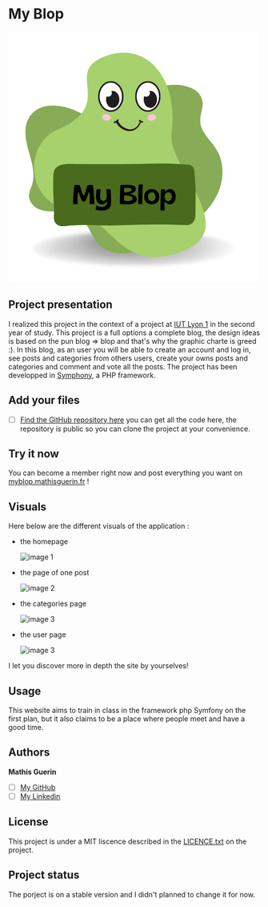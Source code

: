 # My Blop

![image](./repo-ressources/MyBlop.png "logo app")

## Project presentation

I realized this project in the context of a project at [IUT Lyon 1](https://iut.univ-lyon1.fr/) in the second year of study.
This project is a full options a complete blog, the design ideas is based on the pun blog => blop and that's why the graphic charte is greed :).
In this blog, as an user you will be able to create an account and log in, see posts and categories from others users, create your owns posts and categories and comment and vote all the posts.
The project has been developped in [Symphony](https://symfony.com/), a PHP framework.

## Add your files

- [ ] [Find the GitHub repository here](https://github.com/Hubrec/My_blop) you can get all the code here, the repository is public so you can clone the project at your convenience.

## Try it now

You can become a member right now and post everything you want on [myblop.mathisguerin.fr](http://myblop.mathisguerin.fr) !

## Visuals

Here below are the different visuals of the application :
 - the homepage

    ![image 1](./ressources/visuel1.png "écran d'accueil")

 - the page of one post

    ![image 2](./ressources/visuel2.png "écran paramètres")

 - the categories page

    ![image 3](./ressources/visuel3.png "écran de jeu")

 - the user page

    ![image 3](./ressources/visuel3.png "écran de jeu")

I let you discover more in depth the site by yourselves!

## Usage

This website aims to train in class in the framework php Symfony on the first plan, but it also claims to be a place where people meet and have a good time.

## Authors

**Mathis Guerin**

- [ ] [My GitHub](https://github.com/Hubrec)
- [ ] [My Linkedin](https://www.linkedin.com/in/mathis-guerin-43b228222/)

## License

This project is under a MIT liscence described in the [LICENCE.txt](./LICENCE.txt) on the project. 

## Project status

The porject is on a stable version and I didn't planned to change it for now.
